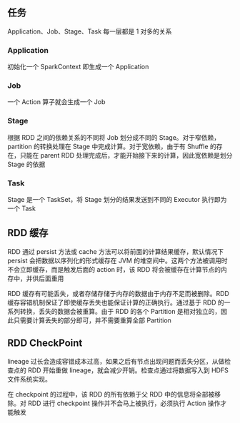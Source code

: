 ## 任务
Application、Job、Stage、Task 每一层都是 1 对多的关系

### Application
初始化一个 SparkContext 即生成一个 Application

### Job
一个 Action 算子就会生成一个 Job

### Stage
根据 RDD 之间的依赖关系的不同将 Job 划分成不同的 Stage。对于窄依赖，partition 的转换处理在 Stage 中完成计算。对于宽依赖，由于有 Shuffle 的存在，只能在 parent RDD 处理完成后，才能开始接下来的计算，因此宽依赖是划分 Stage 的依据

### Task
Stage 是一个 TaskSet，将 Stage 划分的结果发送到不同的 Executor 执行即为一个 Task


## RDD 缓存
RDD 通过 persist 方法或 cache 方法可以将前面的计算结果缓存，默认情况下 persist 会把数据以序列化的形式缓存在 JVM 的堆空间中。这两个方法被调用时不会立即缓存，而是触发后面的 action 时，该 RDD 将会被缓存在计算节点的内存中，并供后面重用

RDD 缓存有可能丢失，或者存储存储于内存的数据由于内存不足而被删除。RDD 缓存容错机制保证了即使缓存丢失也能保证计算的正确执行。通过基于 RDD 的一系列转换，丢失的数据会被重算。由于 RDD 的各个 Partition 是相对独立的，因此只需要计算丢失的部分即可，并不需要重算全部 Partition


## RDD CheckPoint
lineage 过长会造成容错成本过高，如果之后有节点出现问题而丢失分区，从做检查点的 RDD 开始重做 lineage，就会减少开销。检查点通过将数据写入到 HDFS 文件系统实现。

在 checkpoint 的过程中，该 RDD 的所有依赖于父 RDD 中的信息将全部被移除。对 RDD 进行 checkpoint 操作并不会马上被执行，必须执行 Action 操作才能触发

